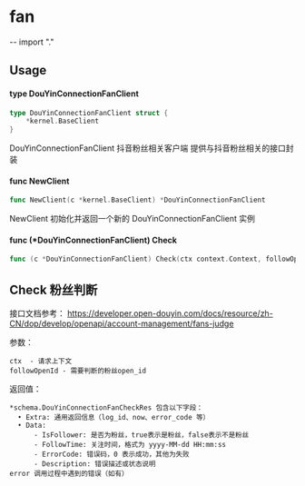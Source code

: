 # fan
--
    import "."


## Usage

#### type DouYinConnectionFanClient

```go
type DouYinConnectionFanClient struct {
	*kernel.BaseClient
}
```

DouYinConnectionFanClient 抖音粉丝相关客户端 提供与抖音粉丝相关的接口封装

#### func  NewClient

```go
func NewClient(c *kernel.BaseClient) *DouYinConnectionFanClient
```
NewClient 初始化并返回一个新的 DouYinConnectionFanClient 实例

#### func (*DouYinConnectionFanClient) Check

```go
func (c *DouYinConnectionFanClient) Check(ctx context.Context, followOpenId string) (*schema.DouYinConnectionFanCheckRes, error)
```
## Check 粉丝判断

接口文档参考：
https://developer.open-douyin.com/docs/resource/zh-CN/dop/develop/openapi/account-management/fans-judge

参数：

    ctx  - 请求上下文
    followOpenId - 需要判断的粉丝open_id

返回值：

    *schema.DouYinConnectionFanCheckRes 包含以下字段：
      • Extra: 通用返回信息（log_id、now、error_code 等）
      • Data:
          - IsFollower: 是否为粉丝，true表示是粉丝，false表示不是粉丝
          - FollowTime: 关注时间，格式为 yyyy-MM-dd HH:mm:ss
          - ErrorCode: 错误码，0 表示成功，其他为失败
          - Description: 错误描述或状态说明
    error 调用过程中遇到的错误（如有）
